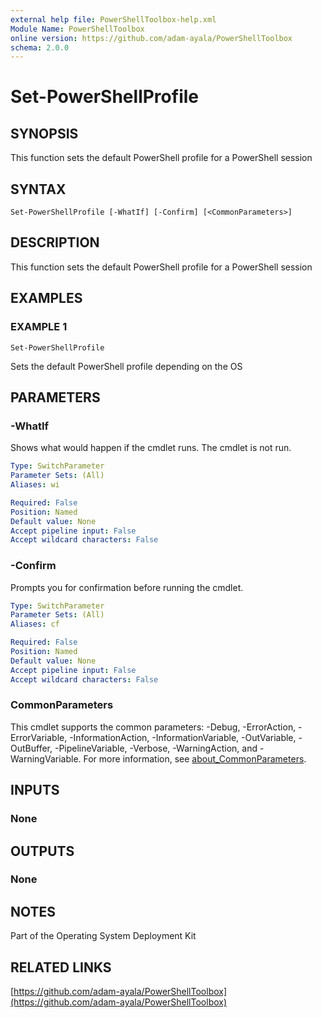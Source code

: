 ```yaml
---
external help file: PowerShellToolbox-help.xml
Module Name: PowerShellToolbox
online version: https://github.com/adam-ayala/PowerShellToolbox
schema: 2.0.0
---
```


# Set-PowerShellProfile

## SYNOPSIS
This function sets the default PowerShell profile for a PowerShell session

## SYNTAX

```
Set-PowerShellProfile [-WhatIf] [-Confirm] [<CommonParameters>]
```

## DESCRIPTION
This function sets the default PowerShell profile for a PowerShell session

## EXAMPLES

### EXAMPLE 1
```
Set-PowerShellProfile
```

Sets the default PowerShell profile depending on the OS

## PARAMETERS

### -WhatIf
Shows what would happen if the cmdlet runs.
The cmdlet is not run.

```yaml
Type: SwitchParameter
Parameter Sets: (All)
Aliases: wi

Required: False
Position: Named
Default value: None
Accept pipeline input: False
Accept wildcard characters: False
```

### -Confirm
Prompts you for confirmation before running the cmdlet.

```yaml
Type: SwitchParameter
Parameter Sets: (All)
Aliases: cf

Required: False
Position: Named
Default value: None
Accept pipeline input: False
Accept wildcard characters: False
```

### CommonParameters
This cmdlet supports the common parameters: -Debug, -ErrorAction, -ErrorVariable, -InformationAction, -InformationVariable, -OutVariable, -OutBuffer, -PipelineVariable, -Verbose, -WarningAction, and -WarningVariable. For more information, see [about_CommonParameters](http://go.microsoft.com/fwlink/?LinkID=113216).

## INPUTS

### None
## OUTPUTS

### None
## NOTES
Part of the Operating System Deployment Kit

## RELATED LINKS

[https://github.com/adam-ayala/PowerShellToolbox](https://github.com/adam-ayala/PowerShellToolbox)

